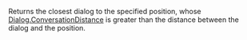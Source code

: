 Returns the closest dialog to the specified position, whose [Dialog.ConversationDistance](https://developer.roblox.com/en-us/api-reference/property/Dialog/ConversationDistance) is greater than the distance between the dialog and the position.